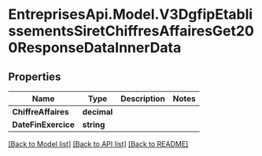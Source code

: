 # EntreprisesApi.Model.V3DgfipEtablissementsSiretChiffresAffairesGet200ResponseDataInnerData

## Properties

Name | Type | Description | Notes
------------ | ------------- | ------------- | -------------
**ChiffreAffaires** | **decimal** |  | 
**DateFinExercice** | **string** |  | 

[[Back to Model list]](../README.md#documentation-for-models) [[Back to API list]](../README.md#documentation-for-api-endpoints) [[Back to README]](../README.md)

